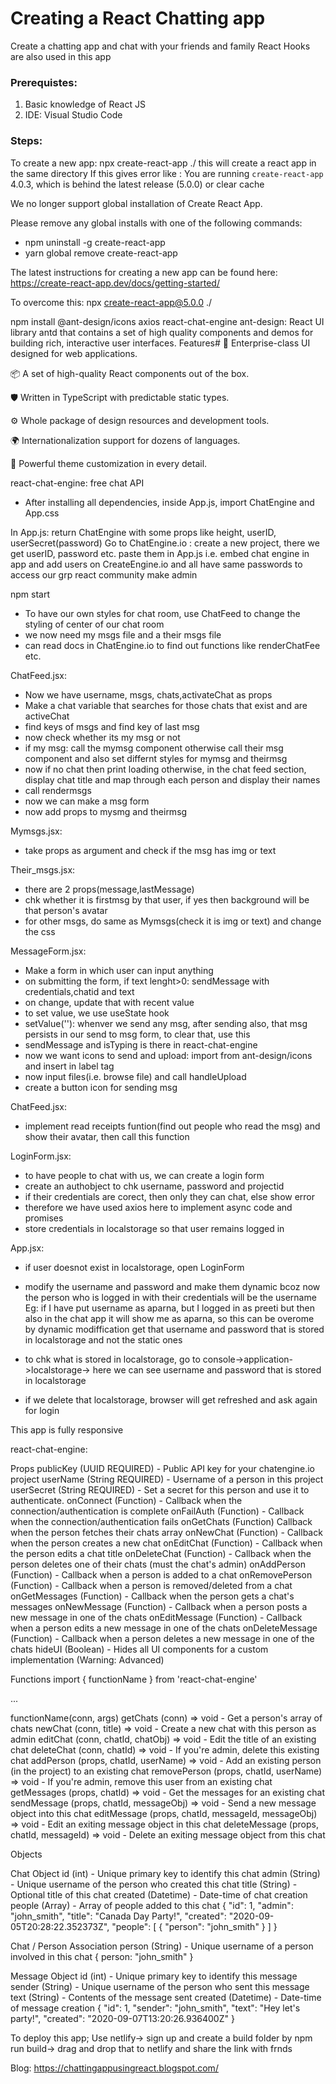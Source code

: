 # Creating a React Chatting app

Create a chatting app and chat with your friends and family
React Hooks are also used in this app

### Prerequistes:
1. Basic knowledge of React JS
2. IDE: Visual Studio Code


### Steps:

To create a new app: npx create-react-app ./
this will create a react app in the same directory
If this gives error like : You are running `create-react-app` 4.0.3, which is behind the latest release (5.0.0) or clear cache

We no longer support global installation of Create React App.

Please remove any global installs with one of the following commands:
- npm uninstall -g create-react-app
- yarn global remove create-react-app

The latest instructions for creating a new app can be found here:
https://create-react-app.dev/docs/getting-started/

To overcome this: npx create-react-app@5.0.0 ./




npm install @ant-design/icons axios react-chat-engine
ant-design:   React UI library antd that contains a set of high quality components and demos for building rich, interactive user interfaces.
Features#
🌈 Enterprise-class UI designed for web applications.

📦 A set of high-quality React components out of the box.

🛡 Written in TypeScript with predictable static types.

⚙️ Whole package of design resources and development tools.

🌍 Internationalization support for dozens of languages.

🎨 Powerful theme customization in every detail.

react-chat-engine: free chat API






* After installing all dependencies, inside App.js, import ChatEngine and App.css



In App.js: return ChatEngine with some props like height, userID, userSecret(password)
Go to ChatEngine.io : create a new project, there we get userID, password etc. paste them in App.js 
i.e. embed chat engine in app and add users on CreateEngine.io and all have same passwords to access our grp react community
make admin 

npm start


* To have our own styles for chat room, use ChatFeed to change the styling of center of our chat room
* we now need my msgs file and a their msgs file 
* can read docs in ChatEngine.io to find out functions like renderChatFee etc.


ChatFeed.jsx:
* Now we have username, msgs, chats,activateChat as props
* Make a chat variable that searches for those chats that exist and are activeChat
* find keys of msgs and find key of last msg
* now check whether its my msg or not
* if my msg: call the mymsg component otherwise call their msg component and also set differnt styles for mymsg and theirmsg
* now if no chat then print loading otherwise, in the chat feed section, display chat title and map through each person and display their names
* call rendermsgs
* now we can make a msg form 
* now add props to mysmg and theirmsg


Mymsgs.jsx:
* take props as argument and check if the msg has img or text

Their_msgs.jsx:
* there are 2 props(message,lastMessage)
* chk whether it is firstmsg by that user, if yes then background will be that person's avatar
* for other msgs, do same as Mymsgs(check it is img or text) and change the css

MessageForm.jsx:
* Make a form in which user can input anything
* on submitting the form, if text lenght>0: sendMessage with credentials,chatid and text
* on change, update that with recent value
* to set value, we use useState hook
* setValue(''): whenver we send any msg, after sending also, that msg persists in our send to msg form, to clear that, use this
* sendMessage and isTyping is there in react-chat-engine
* now we want icons to send and upload: import from ant-design/icons and insert in label tag
* now input files(i.e. browse file) and call handleUpload
* create a button icon for sending msg

ChatFeed.jsx:
* implement read receipts funtion(find out people who read the msg) and show their avatar, then call this function 

LoginForm.jsx:
* to have people to chat with us, we can create a login form
* create an authobject to chk username, password and projectid
* if their credentials are corect, then only they can chat, else show error
* therefore we have used axios here to implement async code and promises
* store credentials in localstorage so that user remains logged in


App.jsx:
* if user doesnot exist in localstorage, open LoginForm
* modify the username and password and make them dynamic bcoz now the person who is logged in with their credentials will be the username
Eg: if I have put username as aparna, but I logged in as preeti but then also in the chat app it will show me as aparna, so this can be overome by dynamic modiffication
get that username and password that is stored in localstorage and not the static ones


* to chk what is stored in localstorage, go to console->application->localstorage-> here we can see username and password that is stored in localstorage
* if we delete that localstorage, browser will get refreshed and ask again for login



This app is fully responsive














react-chat-engine:

Props
publicKey (UUID REQUIRED) - Public API key for your chatengine.io project
userName (String REQUIRED) - Username of a person in this project
userSecret (String REQUIRED) - Set a secret for this person and use it to authenticate.
onConnect (Function) - Callback when the connection/authentication is complete
onFailAuth (Function) - Callback when the connection/authentication fails
onGetChats (Function) Callback when the person fetches their chats array
onNewChat (Function) - Callback when the person creates a new chat
onEditChat (Function) - Callback when the person edits a chat title
onDeleteChat (Function) - Callback when the person deletes one of their chats (must the chat's admin)
onAddPerson (Function) - Callback when a person is added to a chat
onRemovePerson (Function) - Callback when a person is removed/deleted from a chat
onGetMessages (Function) - Callback when the person gets a chat's messages
onNewMessage (Function) - Callback when a person posts a new message in one of the chats
onEditMessage (Function) - Callback when a person edits a new message in one of the chats
onDeleteMessage (Function) - Callback when a person deletes a new message in one of the chats
hideUI (Boolean) - Hides all UI components for a custom implementation (Warning: Advanced)



Functions
import { functionName } from 'react-chat-engine'

...

functionName(conn, args)
getChats (conn) => void - Get a person's array of chats
newChat (conn, title) => void - Create a new chat with this person as admin
editChat (conn, chatId, chatObj) => void - Edit the title of an existing chat
deleteChat (conn, chatId) => void - If you're admin, delete this existing chat
addPerson (props, chatId, userName) => void - Add an existing person (in the project) to an existing chat
removePerson (props, chatId, userName) => void - If you're admin, remove this user from an existing chat
getMessages (props, chatId) => void - Get the messages for an existing chat
sendMessage (props, chatId, messageObj) => void - Send a new message object into this chat
editMessage (props, chatId, messageId, messageObj) => void - Edit an exiting message object in this chat
deleteMessage (props, chatId, messageId) => void - Delete an exiting message object from this chat

Objects


Chat Object
id (int) - Unique primary key to identify this chat
admin (String) - Unique username of the person who created this chat
title (String) - Optional title of this chat
created (Datetime) - Date-time of chat creation
people (Array) - Array of people added to this chat
{
    "id": 1,
    "admin": "john_smith",
    "title": "Canada Day Party!",
    "created": "2020-09-05T20:28:22.352373Z",
    "people": [
        {
            "person": "john_smith"
        }
    ]
}


Chat / Person Association
person (String) - Unique username of a person involved in this chat
{ person: "john_smith" }


Message Object
id (int) - Unique primary key to identify this message
sender (String) - Unique username of the person who sent this message
text (String) - Contents of the message sent
created (Datetime) - Date-time of message creation
{
    "id": 1,
    "sender": "john_smith",
    "text": "Hey let's party!",
    "created": "2020-09-07T13:20:26.936400Z"
}





To deploy this app;
Use netlify-> sign up and create a build folder by npm run build-> drag and drop that to netlify and share the link with frnds



Blog: https://chattingappusingreact.blogspot.com/
